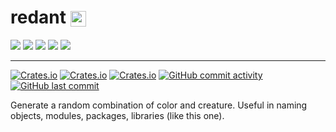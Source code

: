 <h1>
redant <img style="vertical-align:middle;" alt="logo" src="https://i.imgur.com/7U4ktuT.png?1" height="25px">
</h1>



[![](https://img.shields.io/badge/github-blue?style=for-the-badge)](https://github.com/hamzamohdzubair/redant)
[![](https://img.shields.io/badge/book-blueviolet?style=for-the-badge)](https://hamzamohdzubair.github.io/redant/)
[![](https://img.shields.io/badge/API-yellow?style=for-the-badge)](https://docs.rs/crate/redant/latest)
[![](https://img.shields.io/badge/Crates.io-orange?style=for-the-badge)](https://crates.io/crates/redant)
[![](https://img.shields.io/badge/Lib.rs-lightgrey?style=for-the-badge)](https://lib.rs/crates/redant)


---

[![Crates.io](https://img.shields.io/crates/l/redant?style=flat-square)](https://crates.io/crates/redant)
[![Crates.io](https://img.shields.io/crates/d/redant?style=flat-square)](https://crates.io/crates/redant)
[![Crates.io](https://img.shields.io/crates/v/redant?style=flat-square)](https://crates.io/crates/redant)
[![GitHub commit activity](https://img.shields.io/github/commit-activity/m/hamzamohdzubair/redant?style=flat-square)](#)
[![GitHub last commit](https://img.shields.io/github/last-commit/hamzamohdzubair/redant?style=flat-square)](#)


Generate a random combination of color and creature. Useful in naming objects, modules, packages, libraries (like this one).


